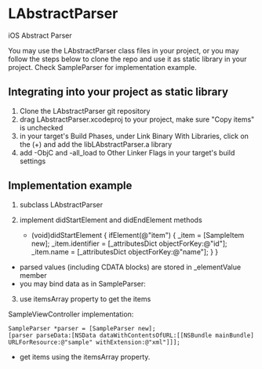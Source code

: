 LAbstractParser
===============

iOS Abstract Parser

You may use the LAbstractParser class files in your project, or you may follow the steps below to clone the repo and use it as static library in your project. Check SampleParser for implementation example.

Integrating into your project as static library
-----------------------------------------------

1. Clone the LAbstractParser git repository
2. drag LAbstractParser.xcodeproj to your project, make sure "Copy items" is unchecked
3. in your target's Build Phases, under Link Binary With Libraries, click on the (+) and add the libLAbstractParser.a library
4. add -ObjC and -all_load to Other Linker Flags in your target's build settings

Implementation example
----------------------

1. subclass LAbstractParser
2. implement didStartElement and didEndElement methods


    - (void)didStartElement
    {
        ifElement(@"item")
        {
           _item = [SampleItem new];
           _item.identifier = [_attributesDict objectForKey:@"id"];
           _item.name = [_attributesDict objectForKey:@"name"];
        }
    }


- parsed values (including CDATA blocks) are stored in _elementValue member
- you may bind data as in SampleParser:

 

3. use itemsArray property to get the items

SampleViewController implementation:

    SampleParser *parser = [SampleParser new];
    [parser parseData:[NSData dataWithContentsOfURL:[[NSBundle mainBundle] URLForResource:@"sample" withExtension:@"xml"]]];

- get items using the itemsArray property.
